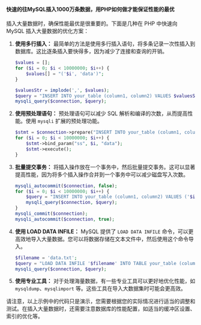 #### 快速的往MySQL插入1000万条数据，用PHP如何做才能保证性能的最优


插入大量数据时，确保性能最优是很重要的。下面是几种在 PHP 中快速向 MySQL 插入大量数据的优化方案：

1. **使用多行插入：**
   最简单的方法是使用多行插入语句，将多条记录一次性插入到数据库。这比逐条插入要快得多，因为减少了连接和查询的开销。
   
   ```php
   $values = [];
   for ($i = 0; $i < 10000000; $i++) {
       $values[] = "('$i', 'data')";
   }
   
   $valuesStr = implode(',', $values);
   $query = "INSERT INTO your_table (column1, column2) VALUES $valuesStr";
   mysqli_query($connection, $query);
   ```

2. **使用预处理语句：**
   预处理语句可以减少 SQL 解析和编译的次数，从而提高性能。使用 `mysqli` 扩展的预处理功能。

   ```php
   $stmt = $connection->prepare("INSERT INTO your_table (column1, column2) VALUES (?, ?)");
   for ($i = 0; $i < 10000000; $i++) {
       $stmt->bind_param("ss", $i, "data");
       $stmt->execute();
   }
   ```

3. **批量提交事务：**
   将插入操作放在一个事务中，然后批量提交事务。这可以显著提高性能，因为将多个插入操作合并到一个事务中可以减少磁盘写入次数。

   ```php
   mysqli_autocommit($connection, false);
   for ($i = 0; $i < 10000000; $i++) {
       $query = "INSERT INTO your_table (column1, column2) VALUES ('$i', 'data')";
       mysqli_query($connection, $query);
   }
   mysqli_commit($connection);
   mysqli_autocommit($connection, true);
   ```

4. **使用 LOAD DATA INFILE：**
   MySQL 提供了 `LOAD DATA INFILE` 命令，可以更高效地导入大量数据。您可以将数据存储在文本文件中，然后使用这个命令导入。

   ```php
   $filename = 'data.txt';
   $query = "LOAD DATA INFILE '$filename' INTO TABLE your_table (column1, column2)";
   mysqli_query($connection, $query);
   ```

5. **使用专业工具：**
   对于处理海量数据，有一些专业工具可以更好地优化性能，如 `mysqldump`、`mysqlimport` 等。这些工具在导入大数据集时可能会更高效。

请注意，以上示例中的代码只是演示，您需要根据您的实际情况进行适当的调整和测试。在插入大量数据时，还需要注意数据库的性能配置，如适当的缓冲区设置、索引的优化等。